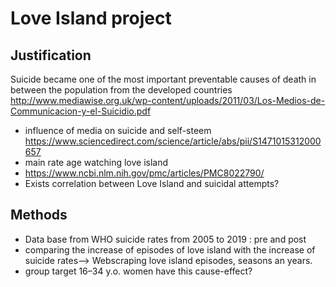 # Love Island project
## Justification
Suicide became one of the most important preventable causes of death in between the population from the developed countries
http://www.mediawise.org.uk/wp-content/uploads/2011/03/Los-Medios-de-Communicacion-y-el-Suicidio.pdf
- influence of media on suicide and self-steem https://www.sciencedirect.com/science/article/abs/pii/S1471015312000657
- main rate age watching love island
- https://www.ncbi.nlm.nih.gov/pmc/articles/PMC8022790/
- Exists correlation between Love Island and suicidal attempts?

## Methods
- Data base from WHO suicide rates from 2005 to 2019 : pre and post
- comparing the increase of episodes of love island with the increase of suicide rates--> Webscraping love island episodes, seasons an years.
- group target 16–34 y.o. women have this cause-effect?
